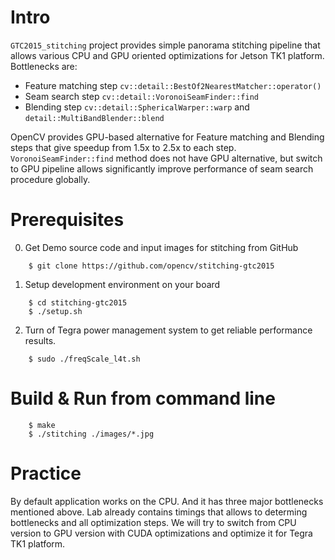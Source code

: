 # Intro

`GTC2015_stitching` project provides simple panorama stitching pipeline that
allows various CPU and GPU oriented optimizations for Jetson TK1 platform.
Bottlenecks are:

- Feature matching step `cv::detail::BestOf2NearestMatcher::operator()`
- Seam search step `cv::detail::VoronoiSeamFinder::find`
- Blending step `cv::detail::SphericalWarper::warp`
  and `detail::MultiBandBlender::blend`

OpenCV provides GPU-based alternative for Feature matching and Blending steps that
give speedup from 1.5x to 2.5x to each step. `VoronoiSeamFinder::find` method
does not have GPU alternative, but switch to GPU pipeline allows significantly
improve performance of seam search procedure globally.

# Prerequisites

0. Get Demo source code and input images for stitching from GitHub
```
    $ git clone https://github.com/opencv/stitching-gtc2015
```
1. Setup development environment on your board

```
    $ cd stitching-gtc2015
    $ ./setup.sh
```
2. Turn of Tegra power management system to get reliable performance results.
```
    $ sudo ./freqScale_l4t.sh
```

# Build & Run from command line
```
    $ make
    $ ./stitching ./images/*.jpg
```

# Practice

By default application works on the CPU. And it has three major bottlenecks
mentioned above. Lab already contains timings that allows to determing
bottlenecks and all optimization steps. We will try to switch from CPU
version to GPU version with CUDA optimizations and optimize it for
Tegra TK1 platform.